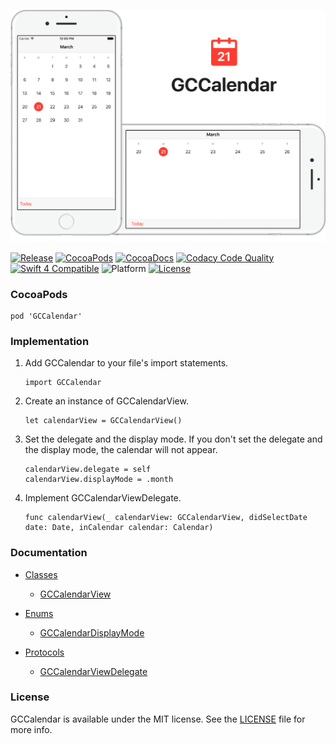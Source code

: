 ![banner](Resources/README/Assets/Banner.png)

[![Release](https://img.shields.io/github/release/graycampbell/GCCalendar.svg)](https://github.com/graycampbell/GCCalendar/releases/latest)
[![CocoaPods](https://img.shields.io/cocoapods/v/GCCalendar.svg)](https://cocoapods.org/pods/GCCalendar)
[![CocoaDocs](https://img.shields.io/badge/docs-100%25-brightgreen.svg)](http://cocoadocs.org/docsets/GCCalendar)
[![Codacy Code Quality](https://img.shields.io/codacy/grade/7ef16773008b4ed9b7798dd3d0da54af.svg)](https://www.codacy.com/app/graycampbell/GCCalendar?utm_source=github.com&amp;utm_medium=referral&amp;utm_content=graycampbell/GCCalendar&amp;utm_campaign=Badge_Grade)
[![Swift 4 Compatible](https://img.shields.io/badge/Swift_4-compatible-4BC51D.svg?style=flat)](https://developer.apple.com/swift)
![Platform](https://img.shields.io/cocoapods/p/GCCalendar.svg?style=flat)
[![License](https://img.shields.io/cocoapods/l/GCCalendar.svg)](https://github.com/graycampbell/GCCalendar/blob/master/LICENSE)

### CocoaPods

```
pod 'GCCalendar'
```

### Implementation

1. Add GCCalendar to your file's import statements.

    ```
    import GCCalendar
    ```

2. Create an instance of GCCalendarView.

    ```
    let calendarView = GCCalendarView()
    ```

3. Set the delegate and the display mode. If you don't set the delegate and the display mode, the calendar will not appear.

    ```
    calendarView.delegate = self
    calendarView.displayMode = .month
    ```

4. Implement GCCalendarViewDelegate.

    ```
    func calendarView(_ calendarView: GCCalendarView, didSelectDate date: Date, inCalendar calendar: Calendar)
    ```

### Documentation

- [Classes](http://cocoadocs.org/docsets/GCCalendar/2.2.1/Classes.html)
  - [GCCalendarView](http://cocoadocs.org/docsets/GCCalendar/2.2.1/Classes/GCCalendarView.html)

- [Enums](http://cocoadocs.org/docsets/GCCalendar/2.2.1/Enums.html)
  - [GCCalendarDisplayMode](http://cocoadocs.org/docsets/GCCalendar/2.2.1/Enums/GCCalendarDisplayMode.html)

- [Protocols](http://cocoadocs.org/docsets/GCCalendar/2.2.1/Protocols.html)
  - [GCCalendarViewDelegate](http://cocoadocs.org/docsets/GCCalendar/2.2.1/Protocols/GCCalendarViewDelegate.html)

### License

GCCalendar is available under the MIT license. See the [LICENSE](https://github.com/graycampbell/GCCalendar/blob/master/LICENSE) file for more info.
